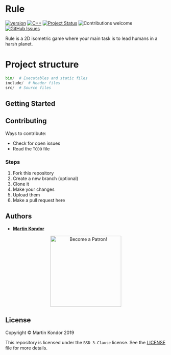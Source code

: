 
# Rule

[![version](https://img.shields.io/badge/version-v0.1.0-red.svg)](https://github.com/MartinKondor/Rule) [![C++](https://img.shields.io/badge/C++-17-blue.svg)](https://github.com/MartinKondor/WildTetris) [![Project Status](https://img.shields.io/badge/status-active-brightgreen.svg)](https://github.com/MartinKondor/Rule) ![Contributions welcome](https://img.shields.io/badge/contributions-welcome-brightgreen.svg) [![GitHub Issues](https://img.shields.io/github/issues/MartinKondor/Rule.svg)](https://github.com/MartinKondor/Rule/issues)

Rule is a 2D isometric game where your main task is to lead humans in a harsh planet.

# Project structure

```py
bin/  # Executables and static files
include/  # Header files
src/  # Source files
```

## Getting Started

## Contributing

Ways to contribute:

* Check for open issues
* Read the ```TODO``` file

### Steps

1. Fork this repository
2. Create a new branch (optional)
3. Clone it
4. Make your changes
5. Upload them
6. Make a pull request here

## Authors

* **[Martin Kondor](https://github.com/MartinKondor)**

<p align="center"><a href="https://www.patreon.com/bePatron?u=17006186" data-patreon-widget-type="become-patron-button"><img width="222" class="img-responsive" alt="Become a Patron!" title="Become a Patron!" src="https://martinkondor.github.io/img/become_a_patron_button.png"></a></p>

## License

Copyright &copy; Martin Kondor 2019

This repository is licensed under the ```BSD 3-Clause``` license.
See the [LICENSE](./LICENSE) file for more details.

